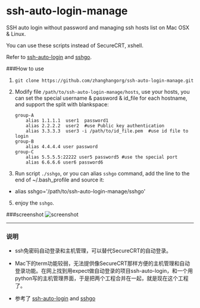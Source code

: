 ssh-auto-login-manage
=====================

SSH auto login without password and managing ssh hosts list on Mac OSX & Linux.

You can use these scripts instead of SecureCRT, xshell.

Refer to [ssh-auto-login](https://github.com/liaohuqiu/ssh-auto-login) and [sshgo](https://github.com/emptyhua/sshgo).

###How to use
1. `git clone https://github.com/zhanghangorg/ssh-auto-login-manage.git`
2. Modify file `/path/to/ssh-auto-login-manage/hosts`, use your hosts, you can set the special username & password & id_file for each hostname, and support the split with blankspace:

    ```
    group-A 
        alias 1.1.1.1  user1  password1
        alias 2.2.2.2  user2  #use Public key authentication
        alias 3.3.3.3  user3 -i /path/to/id_file.pem  #use id file to login
    group-B
        alias 4.4.4.4 user password
    group-C
        alias 5.5.5.5:22222 user5 password5 #use the special port
        alias 6.6.6.6 user6 password6
    ```  
4. Run script `./sshgo`, or you can alias `sshgo` command, add the line to the end of ~/.bash_profile and source it:
 * alias sshgo='/path/to/ssh-auto-login-manage/sshgo'
5. enjoy the `sshgo`. 

###screenshot
![screenshot](https://github.com/upton/ssh-auto-login-manage/blob/master/screenshot.png)

-----
### 说明

* ssh免密码自动登录和主机管理，可以替代SecureCRT的自动登录。

* Mac下的term功能较弱，无法提供像SecureCRT那样方便的主机管理和自动登录功能。在网上找到用expect做自动登录的项目ssh-auto-login，和一个用python写的主机管理界面，于是把两个工程合并在一起，就是现在这个工程了。

* 参考了 [ssh-auto-login](https://github.com/liaohuqiu/ssh-auto-login) and [sshgo](https://github.com/emptyhua/sshgo)
